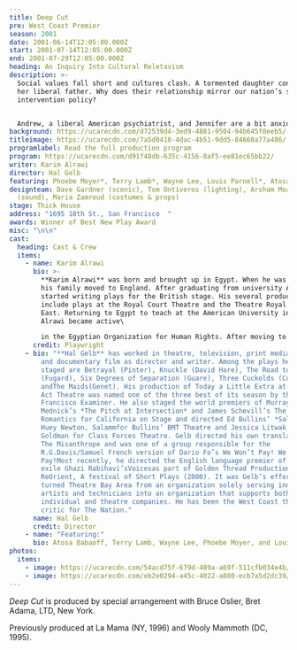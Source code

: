 ```yaml
---
title: Deep Cut
pre: West Coast Premier
season: 2001
date: 2001-06-14T12:05:00.000Z
start: 2001-07-14T12:05:00.000Z
end: 2001-07-29T12:05:00.000Z
heading: An Inquiry Into Cultural Reletavism
description: >-
  Social values fall short and cultures clash. A tormented daughter confronts
  her liberal father. Why does their relationship mirror our nation’s selective
  intervention policy?


  Andrew, a liberal American psychiatrist, and Jennifer are a bit anxious about announcing their engagement to Farah, Andrew’s estranged daughter from his first marriage to an Egyptian woman, Nadia who passed away several years ago. Farah is frustrated in an unhappy marriage and has recently learned through therapy that she was circumcised at the age of eight. Farah is shocked by the discovery that her father consented to her circumcision. When she asks why he did nothing to stop it, Andrew explains that it was out of respect for her mother’s culture. As someone who is intensely aware of the horrors that have resulted when one culture imposes its will on another, Andrew firmly believes that it would have been wrong of him to impose his own beliefs on the traditional practices of his wife’s culture. A wider context is brought to bear on the stormy conflict by a young Chinese surgeon and patient of the psychiatrist’s who was tortured during the events at Tiananman Square.
background: https://ucarecdn.com/d72539d4-3ed9-4881-9504-94b645f0eeb5/-/crop/1963x1160/0,0/-/preview/
titleimage: https://ucarecdn.com/7a5d0418-4dac-4b51-9dd5-84668a77a486/
programlabel: Read the full production program
program: https://ucarecdn.com/d91f48db-635c-4156-8af5-ee81ec65bb22/
writer: Karim Alrawi
director: Hal Gelb
featuring: Phoebe Moyer*, Terry Lamb*, Wayne Lee, Louis Parnell*, Atosa Babaoff
designteam: Dave Gardner (scenic), Tom Ontiveros (lighting), Arsham Moadabian
  (sound), Maria Zamroud (costumes & props)
stage: Thick House
address: "1695 18th St., San Francisco  "
awards: Winner of Best New Play Award
misc: "\n\n"
cast:
  heading: Cast & Crew
  items:
    - name: Karim Alrawi
      bio: >-
        **Karim Alrawi** was born and brought up in Egypt. When he was thirteen
        his family moved to England. After graduating from university Alrawi
        started writing plays for the British stage. His several productions
        include plays at the Royal Court Theatre and the Theatre Royal Stratford
        East. Returning to Egypt to teach at the American University in Cairo
        Alrawi became active\

        in the Egyptian Organization for Human Rights. After moving to North America seven years ago Alrawi has had productions at a number of theatres in Canada and the US including Killing Time and Chagall’s Arabian Nights, produced at Meadow Brook Theatre where he previously served as literary manager. Several of his plays have won major national and international awards including The John Whiting, The USA Today, and the Canadian Theatres' National Playwriting Awards. Currently Alrawi is the editor of Arabica, a bimonthly magazine for and about the Arab community. His children’s story The Girl Who Lost Her Smile was recently published.
      credit: Playwright
    - bio: "**Hal Gelb** has worked in theatre, television, print media, multimedia
        and documentary film as director and writer. Among the plays he has
        staged are Betrayal (Pinter), Knuckle (David Hare), The Road to Mecca
        (Fugard), Six Degrees of Separation (Guare), Three Cuckolds (Comedia)
        andThe Maids(Genet). His production of Today a Little Extra at the One
        Act Theatre was named one of the three best of its season by the San
        Francisco Examiner. He also staged the world premiers of Murray
        Mednick’s *The Pitch at Intersection* and James Schevill’s The Last
        Romantics for California on Stage and directed Ed Bullins’ *Salaam*,
        Huey Newton, Salammfor Bullins’ BMT Theatre and Jessica Litwak’s Emma
        Goldman for Class Forces Theatre. Gelb directed his own translation of
        The Misanthrope and was one of a group responsible for the
        R.G.Davis/Samuel French version of Dario Fo’s We Won’t Pay! We Won’t
        Pay!Most recently, he directed the English language premier of Iranian
        exile Ghazi Rabihavi’sVoicesas part of Golden Thread Productions’
        ReOrient, A festival of Short Plays (2000). It was Gelb’s efforts that
        turned Theatre Bay Area from an organization solely serving individual
        artists and technicians into an organization that supports both
        individual and theatre companies. He has been the West Coast theatre
        critic for The Nation."
      name: Hal Gelb
      credit: Director
    - name: "Featuring:"
      bio: Atosa Babaoff, Terry Lamb, Wayne Lee, Phoebe Moyer, and Louis Parnell
photos:
  items:
    - image: https://ucarecdn.com/54acd75f-679d-489a-a69f-511cfb034e4b/
    - image: https://ucarecdn.com/eb2e0294-a45c-4022-a880-ecb7a5d2dc39/
---
```

*Deep Cut* is produced by special arrangement with Bruce Oslier, Bret Adama, LTD, New York. 

Previously produced at La Mama (NY, 1996) and Wooly Mammoth (DC, 1995).